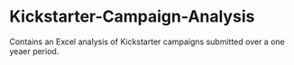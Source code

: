 # Kickstarter-Campaign-Analysis

Contains an Excel analysis of Kickstarter campaigns submitted over a one yeaer period.
